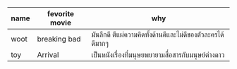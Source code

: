 | name | fevorite movie | why                                         |
| ---- | ----           | ----                                        |
| woot | breaking bad   | มันลึกดี ตีแผ่ความคิดทั้งด้านดีและไม่ดีของตัวละครได้ดีมากๆ |
| toy | Arrival| เป็นหนังเรื่องที่มนุษยพยายามสื่อสารกับมนุษย์ต่างดาว |